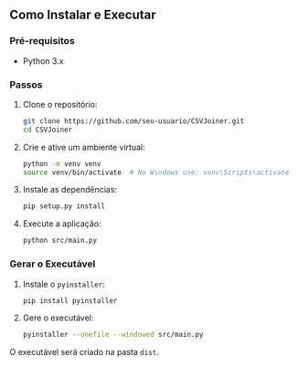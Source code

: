 ## Como Instalar e Executar

### Pré-requisitos

- Python 3.x

### Passos

1. Clone o repositório:

   ```sh
   git clone https://github.com/seu-usuario/CSVJoiner.git
   cd CSVJoiner
   ```

2. Crie e ative um ambiente virtual:

   ```sh
   python -m venv venv
   source venv/bin/activate  # No Windows use: venv\Scripts\activate
   ```

3. Instale as dependências:

   ```sh
   pip setup.py install

   ```

4. Execute a aplicação:
   ```sh
   python src/main.py
   ```

### Gerar o Executável

1. Instale o `pyinstaller`:

   ```sh
   pip install pyinstaller
   ```

2. Gere o executável:
   ```sh
   pyinstaller --onefile --windowed src/main.py
   ```

O executável será criado na pasta `dist`.
